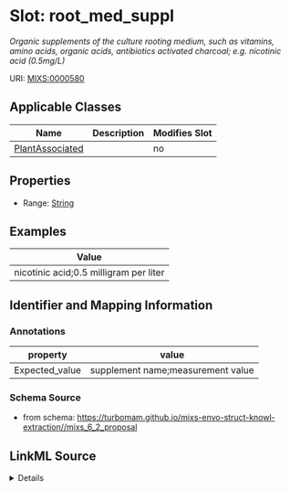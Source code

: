 # Slot: root_med_suppl


_Organic supplements of the culture rooting medium, such as vitamins, amino acids, organic acids, antibiotics activated charcoal; e.g. nicotinic acid (0.5mg/L)_



URI: [MIXS:0000580](https://w3id.org/mixs/0000580)



<!-- no inheritance hierarchy -->




## Applicable Classes

| Name | Description | Modifies Slot |
| --- | --- | --- |
[PlantAssociated](PlantAssociated.md) |  |  no  |







## Properties

* Range: [String](String.md)






## Examples

| Value |
| --- |
| nicotinic acid;0.5 milligram per liter |

## Identifier and Mapping Information





### Annotations

| property | value |
| --- | --- |
| Expected_value | supplement name;measurement value || Preferred_unit | milligram per liter |



### Schema Source


* from schema: https://turbomam.github.io/mixs-envo-struct-knowl-extraction//mixs_6_2_proposal




## LinkML Source

<details>
```yaml
name: root_med_suppl
annotations:
  Expected_value:
    tag: Expected_value
    value: supplement name;measurement value
  Preferred_unit:
    tag: Preferred_unit
    value: milligram per liter
description: Organic supplements of the culture rooting medium, such as vitamins,
  amino acids, organic acids, antibiotics activated charcoal; e.g. nicotinic acid
  (0.5mg/L)
title: rooting medium organic supplements
notes:
- organic
examples:
- value: nicotinic acid;0.5 milligram per liter
from_schema: https://turbomam.github.io/mixs-envo-struct-knowl-extraction//mixs_6_2_proposal
rank: 1000
string_serialization: '{text};{float} {unit}'
slot_uri: MIXS:0000580
multivalued: false
alias: root_med_suppl
domain_of:
- PlantAssociated
range: string
required: false
recommended: false

```
</details>